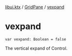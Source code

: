 [libui.ktx](../README.md) / [GridPane](README.md) / [vexpand](vexpand.md)

# vexpand

`var vexpand: Boolean = false`

The vertical expand of Control.
